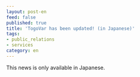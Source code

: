 ```yaml
---
layout: post-en
feed: false
published: true
title: 'TogoVar has been updated! (in Japanese)'
tags:
- public_relations
- services
category: en
---
```

This news is only available in Japanese.
